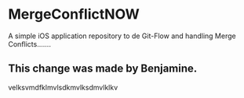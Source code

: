 # MergeConflictNOW
A simple iOS application repository to de Git-Flow and handling Merge Conflicts.......
## This change was made by Benjamine.




velksvmdfklmvlsdkmvlksdmvlklkv
